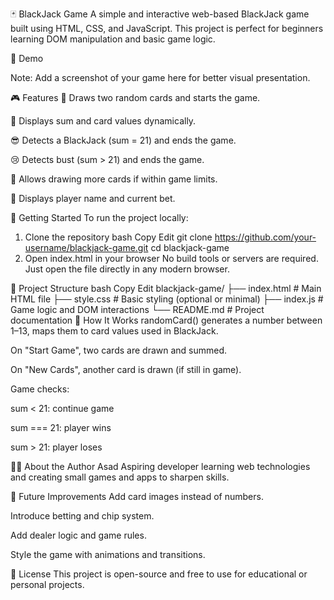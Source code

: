 🃏 BlackJack Game
A simple and interactive web-based BlackJack game built using HTML, CSS, and JavaScript. This project is perfect for beginners learning DOM manipulation and basic game logic.

📸 Demo

Note: Add a screenshot of your game here for better visual presentation.

🎮 Features
🎴 Draws two random cards and starts the game.

💬 Displays sum and card values dynamically.

😎 Detects a BlackJack (sum = 21) and ends the game.

😢 Detects bust (sum > 21) and ends the game.

🙂 Allows drawing more cards if within game limits.

👤 Displays player name and current bet.

🚀 Getting Started
To run the project locally:

1. Clone the repository
bash
Copy
Edit
git clone https://github.com/your-username/blackjack-game.git
cd blackjack-game
2. Open index.html in your browser
No build tools or servers are required. Just open the file directly in any modern browser.

📁 Project Structure
bash
Copy
Edit
blackjack-game/
├── index.html       # Main HTML file
├── style.css        # Basic styling (optional or minimal)
├── index.js         # Game logic and DOM interactions
└── README.md        # Project documentation
🧠 How It Works
randomCard() generates a number between 1–13, maps them to card values used in BlackJack.

On "Start Game", two cards are drawn and summed.

On "New Cards", another card is drawn (if still in game).

Game checks:

sum < 21: continue game

sum === 21: player wins

sum > 21: player loses

🙋‍♂️ About the Author
Asad
Aspiring developer learning web technologies and creating small games and apps to sharpen skills.

📌 Future Improvements
Add card images instead of numbers.

Introduce betting and chip system.

Add dealer logic and game rules.

Style the game with animations and transitions.

📄 License
This project is open-source and free to use for educational or personal projects.
